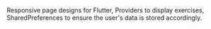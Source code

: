 Responsive page designs for Flutter, Providers to display exercises, SharedPreferences to ensure the user's data is stored accordingly.
